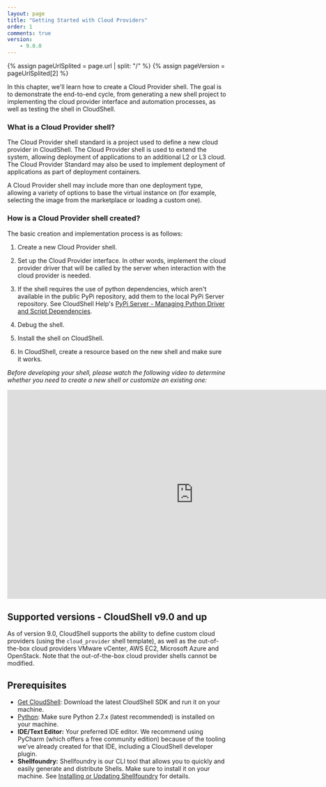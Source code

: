 ```yaml
---
layout: page
title: "Getting Started with Cloud Providers"
order: 1
comments: true
version:
    - 9.0.0
---
```


{% assign pageUrlSplited = page.url | split: "/" %}
{% assign pageVersion = pageUrlSplited[2] %}

In this chapter, we'll learn how to create a Cloud Provider shell. The goal is to demonstrate the end-to-end cycle, from generating a new shell project to implementing the cloud provider interface and automation processes, as well as testing the shell in CloudShell.

### What is a Cloud Provider shell?

The Cloud Provider shell standard is a project used to define a new cloud provider in CloudShell. The Cloud Provider shell is used to extend the system, allowing deployment of applications to an additional L2 or L3 cloud. The Cloud Provider Standard may also be used to implement deployment of applications as part of deployment containers.

A Cloud Provider shell may include more than one deployment type, allowing a variety of options to base the virtual instance on (for example, selecting the image from the marketplace or loading a custom one).


### How is a Cloud Provider shell created?

The basic creation and implementation process is as follows:

1) Create a new Cloud Provider shell.

2) Set up the Cloud Provider interface. In other words, implement the cloud provider driver that will be called by the server when interaction with the cloud provider is needed. 

3) If the shell requires the use of python dependencies, which aren't available in the public PyPi repository, add them to the local PyPi Server repository. See CloudShell Help's <a href="http://help.quali.com/Online%20Help/8.3/Portal/Content/Admn/Pyth-Cnfg-Mds.htm" target="_blank">PyPi Server - Managing Python Driver and Script Dependencies</a>.

4) Debug the shell.

5) Install the shell on CloudShell. 

6) In CloudShell, create a resource based on the new shell and make sure it works. 

*Before developing your shell, please watch the following video to determine whether you need to create a new shell or customize an existing one:*

<iframe width="854" height="480" src="https://www.youtube.com/embed/a8yEgOG7-bI?list=PLnWTXOESKY41iU_0InfWSkwYq7IDkv7pH" frameborder="0" allow="autoplay; encrypted-media" allowfullscreen></iframe>

## Supported versions - CloudShell v9.0 and up

As of version 9.0, CloudShell supports the ability to define custom cloud providers (using the `cloud_provider` shell template), as well as the out-of-the-box cloud providers VMware vCenter, AWS EC2, Microsoft Azure and OpenStack. Note that the out-of-the-box cloud provider shells cannot be modified. 

## Prerequisites

* [Get CloudShell](http://info.quali.com/cloudshell-developer-edition-download): Download the latest CloudShell SDK and run it on your machine.  
* [Python](https://www.python.org/downloads/): Make sure Python 2.7.x (latest recommended) is installed on your machine.
* **IDE/Text Editor:** Your preferred IDE editor. We recommend using PyCharm (which offers a free community edition) because of the tooling we’ve already created for that IDE, including a CloudShell developer plugin.
* **Shellfoundry:** Shellfoundry is our CLI tool that allows you to quickly and easily generate and distribute Shells. Make sure to install it on your machine. See [Installing or Updating Shellfoundry]({{site.baseurl}}/shells/{{pageVersion}}/getting-started.html#installing-or-updating-shellfoundry) for details.
